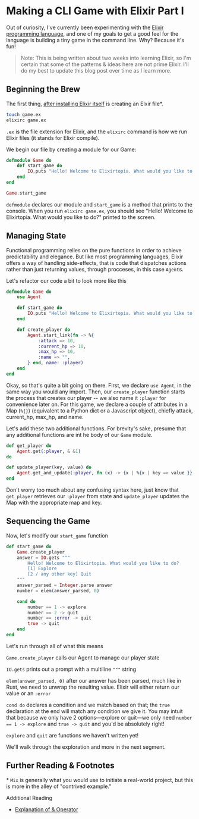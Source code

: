 # Making a CLI Game with Elixir Part I

Out of curiosity, I've currently been experimenting with the [Elixir programming language](https://elixir-lang.org/), and one of my goals to get a good feel for the language is building a tiny game in the command line. Why? Because it's fun!

> Note: This is being written about two weeks into learning Elixir, so I'm certain that some of the patterns & ideas here are not prime Elixir. I'll do my best to update this blog post over time as I learn more.

## Beginning the Brew

The first thing, [after installing Elixir itself](https://elixir-lang.org/getting-started/introduction.html) is creating an Elxir file*.

```bash
touch game.ex
elixirc game.ex
```

`.ex` is the file extension for Elixir, and the `elixirc` command is how we run Elixir files (it stands for Elixir compile).

We begin our file by creating a module for our Game:

```elixir
defmodule Game do
    def start_game do
        IO.puts "Hello! Welcome to Elixirtopia. What would you like to do?"
    end
end

Game.start_game
```

`defmodule` declares our module and `start_game` is a method that prints to the console. When you run `elixirc game.ex`, you should see "Hello! Welcome to Elixirtopia. What would you like to do?" printed to the screen.

## Managing State

Functional programming relies on the pure functions in order to achieve predictability and elegance. But like most programming languages, Elixir offers a way of handling side-effects, that is code that dispatches actions rather than just returning values, through procceses, in this case `Agent`s.

Let's refactor our code a bit to look more like this

```elixir
defmodule Game do
    use Agent

    def start_game do
        IO.puts "Hello! Welcome to Elixirtopia. What would you like to do?"
    end

    def create_player do
        Agent.start_link(fn -> %{
            :attack => 10,
            :current_hp => 10,
            :max_hp => 10,
            :name => "",
        } end, name: :player)
    end
end
```

Okay, so that's quite a bit going on there. First, we declare `use Agent`, in the same way you would any import. Then, our `create_player` function starts the process that creates our player -- we also name it `:player` for convenience later on. For this game, we declare a couple of attributes in a Map (`%{}`) (equivalent to a Python dict or a Javascript object), chiefly attack, current_hp, max_hp, and name.

Let's add these two additional functions. For brevity's sake, presume that any additional functions are int he body of our `Game` module.

```elixir
def get_player do
    Agent.get(:player, & &1)
do

def update_player(key, value) do
    Agent.get_and_update(:player, fn (x) -> {x | %{x | key => value }} end)
end
```

Don't worry too much about any confusing syntax here, just know that `get_player` retrieves our `:player` from state and `update_player` updates the Map with the appropriate map and key.

## Sequencing the Game

Now, let's modify our `start_game` function

```elixir
def start_game do
    Game.create_player
    answer = IO.gets """
        Hello! Welcome to Elixirtopia. What would you like to do?
        [1] Explore
        [2 / any other key] Quit
    """
    answer_parsed = Integer.parse answer
    number = elem(answer_parsed, 0)

    cond do
        number == 1 -> explore
        number == 2 -> quit
        number == :error -> quit
        true -> quit
    end
end
```

Let's run through all of what this means

`Game.create_player` calls our Agent to manage our player state

`IO.gets` prints out a prompt with a multiline `"""` string

`elem(answer_parsed, 0)` after our answer has been parsed, much like in Rust, we need to unwrap the resulting value. Elixir will either return our value or an `:error`

`cond do` declares a condition and we match based on that; the `true` declaration at the end will match any condition we give it. You may intuit that because we only have 2 options&mdash;explore or quit&mdash;we only need `number == 1 -> explore` and `true -> quit` and you'd be absolutely right!

`explore` and `quit` are functions we haven't written yet!

We'll walk through the exploration and more in the next segment.

## Further Reading & Footnotes

\* `Mix` is generally what you would use to initiate a real-world project, but this is more in the alley of "contrived example."

Additional Reading

- [Explanation of & Operator](https://dockyard.com/blog/2016/08/05/understand-capture-operator-in-elixir)